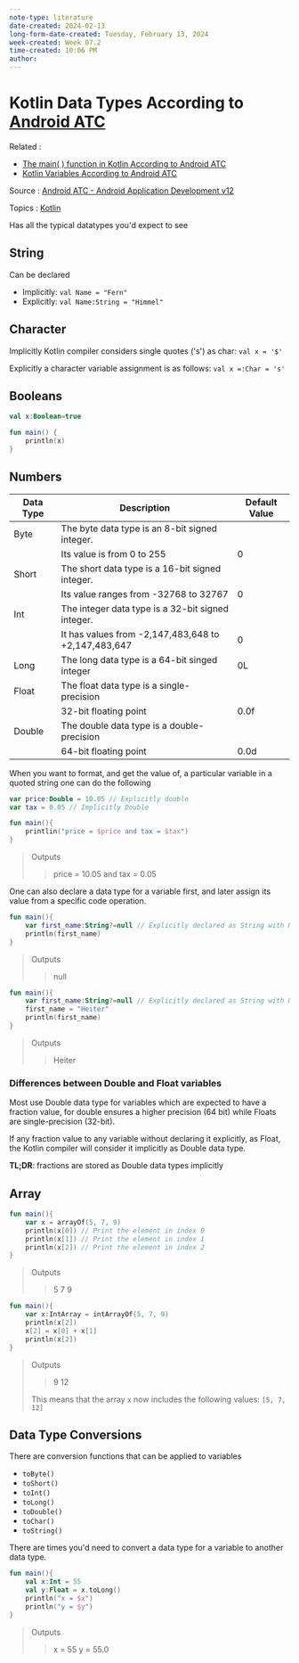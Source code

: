 ```yaml
---
note-type: literature
date-created: 2024-02-13
long-form-date-created: Tuesday, February 13, 2024
week-created: Week 07.2
time-created: 10:06 PM
author:
---
```


# Kotlin Data Types According to [Android ATC](Android%20Advanced%20Training%20Consultants.md)

Related :

- [The main( ) function in Kotlin According to Android ATC](<The%20main(%20)%20function%20in%20Kotlin%20According%20to%20Android%20ATC.md>)
- [Kotlin Variables According to Android ATC](Kotlin%20Variables%20According%20to%20Android%20ATC.md)

Source : [Android ATC - Android Application Development v12](Android%20ATC%20-%20Android%20Application%20Development%20v12.md)

Topics : [Kotlin](../../4-hub-notes-🚉/Kotlin%20Programming%20Language.md)

Has all the typical datatypes you'd expect to see

## String

Can be declared

- Implicitly: `val Name = "Fern"`
- Explicitly: `val Name:String = "Himmel"`

## Character

Implicitly Kotlin compiler considers single quotes ('s') as char: `val x = '$'`

Explicitly a character variable assignment is as follows: `val x =:Char = 's'`

## Booleans

```kotlin
val x:Boolean=true

fun main() {
    println(x)
}
```

## Numbers

| Data Type | Description                                         | Default Value |
| --------- | --------------------------------------------------- | ------------- |
| Byte      | The byte data type is an 8-bit signed integer.      |               |
|           | Its value is from 0 to 255                          | 0             |
| Short     | The short data type is a 16-bit signed integer.     |               |
|           | Its value ranges from -32768 to 32767               | 0             |
| Int       | The integer data type is a 32-bit signed integer.   |               |
|           | It has values from -2,147,483,648 to +2,147,483,647 | 0             |
| Long      | The long data type is a 64-bit singed integer       | 0L            |
| Float     | The float data type is a single-precision           |               |
|           | 32-bit floating point                               | 0.0f          |
| Double    | The double data type is a double-precision          |               |
|           | 64-bit floating point                               | 0.0d          |

When you want to format, and get the value of, a particular variable in a quoted string
one can do the following

```kotlin
var price:Double = 10.05 // Explicitly double
var tax = 0.05 // Implicitly Double

fun main(){
    printlin("price = $price and tax = $tax")
}
```

> Outputs
>
> > price = 10.05 and tax = 0.05

One can also declare a data type for a variable first, and later assign its value from a specific
code operation.

```kotlin
fun main(){
    var first_name:String?=null // Explicitly declared as String with Null value
    println(first_name)
}
```

> Outputs
>
> > null

```kotlin
fun main(){
    var first_name:String?=null // Explicitly declared as String with Null value
    first_name = "Heiter"
    println(first_name)
}
```

> Outputs
>
> > Heiter

### Differences between Double and Float variables

Most use Double data type for variables which are expected to have a fraction value, for
double ensures a higher precision (64 bit) while Floats are single-precision (32-bit).

If any fraction value to any variable without declaring it explicitly, as Float, the Kotlin
compiler will consider it implicitly as Double data type.

**TL;DR**: fractions are stored as Double data types implicitly

## Array

```kotlin
fun main(){
    var x = arrayOf(5, 7, 9)
    println(x[0]) // Print the element in index 0
    println(x[1]) // Print the element in index 1
    println(x[2]) // Print the element in index 2
}
```

> Outputs
>
> > 5
> > 7
> > 9

```kotlin
fun main(){
    var x:IntArray = intArrayOf(5, 7, 9)
    println(x[2])
    x[2] = x[0] + x[1]
    println(x[2])
}
```

> Outputs
>
> > 9
> > 12
>
> This means that the array `x` now includes the following values: `[5, 7, 12]`

## Data Type Conversions

There are conversion functions that can be applied to variables

- `toByte()`
- `toShort()`
- `toInt()`
- `toLong()`
- `toDouble()`
- `toChar()`
- `toString()`

There are times you'd need to convert a data type for a variable to another data type.

```kotlin
fun main(){
    val x:Int = 55
    val y:Float = x.toLong()
    println("x = $x")
    println("y = $y")
}
```

> Outputs
>
> > x = 55
> > y = 55.0
